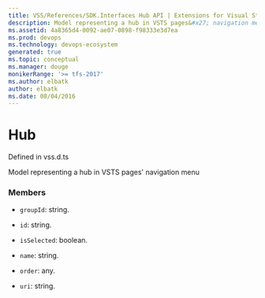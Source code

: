 ```yaml
---
title: VSS/References/SDK.Interfaces Hub API | Extensions for Visual Studio Team Services
description: Model representing a hub in VSTS pages&#x27; navigation menu
ms.assetid: 4a8365d4-0092-ae07-0898-f98333e3d7ea
ms.prod: devops
ms.technology: devops-ecosystem
generated: true
ms.topic: conceptual
ms.manager: douge
monikerRange: '>= tfs-2017'
ms.author: elbatk
author: elbatk
ms.date: 08/04/2016
---
```


# Hub

Defined in vss.d.ts


Model representing a hub in VSTS pages&#x27; navigation menu 

### Members

* `groupId`: string. 

* `id`: string. 

* `isSelected`: boolean. 

* `name`: string. 

* `order`: any. 

* `uri`: string. 

